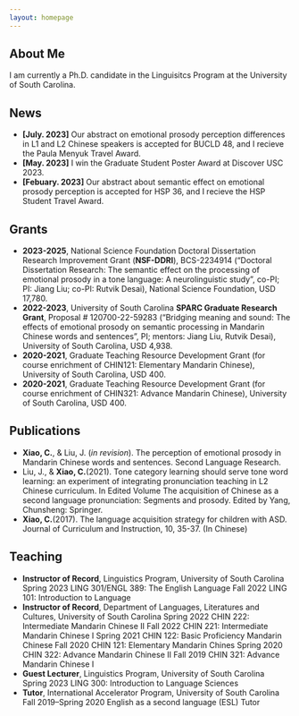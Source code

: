 ```yaml
---
layout: homepage
---
```


## About Me

I am currently a Ph.D. candidate in the Linguisitcs Program at the University of South Carolina.

## News

- **[July. 2023]** Our abstract on emotional prosody perception differences in L1 and L2 Chinese speakers is accepted for BUCLD 48, and I recieve the Paula Menyuk Travel Award.
- **[May. 2023]** I win the Graduate Student Poster Award at Discover USC 2023.
- **[Febuary. 2023]** Our abstract about semantic effect on emotional prosody perception is accepted for HSP 36, and I recieve the HSP Student Travel Award.

## Grants
- **2023-2025**, National Science Foundation Doctoral Dissertation Research Improvement Grant (**NSF-DDRI**), BCS-2234914 (“Doctoral Dissertation Research: The semantic effect on the processing of emotional prosody in a tone language: A neurolinguistic study”, co-PI; PI: Jiang Liu; co-PI: Rutvik Desai), National Science Foundation, USD 17,780.
- **2022-2023**, University of South Carolina **SPARC Graduate Research Grant**, Proposal # 120700-22-59283 (“Bridging meaning and sound: The effects of emotional prosody on semantic processing in Mandarin Chinese words and sentences”, PI; mentors: Jiang Liu, Rutvik Desai), University of South Carolina, USD 4,938.
- **2020-2021**, Graduate Teaching Resource Development Grant (for course enrichment of CHIN121: Elementary Mandarin Chinese), University of South Carolina, USD 400.
- **2020-2021**, Graduate Teaching Resource Development Grant (for course enrichment of CHIN321: Advance Mandarin Chinese), University of South Carolina, USD 400.
  
## Publications

- **Xiao, C.**, & Liu, J. (*in revision*). The perception of emotional prosody in Mandarin Chinese words and sentences. Second Language Research.
- Liu, J., & **Xiao, C.**(2021). Tone category learning should serve tone word learning: an experiment of integrating pronunciation teaching in L2 Chinese curriculum. In Edited Volume The acquisition of Chinese as a second language pronunciation: Segments and prosody. Edited by Yang, Chunsheng: Springer. 
- **Xiao, C.**(2017). The language acquisition strategy for children with ASD. Journal of Curriculum and Instruction, 10, 35-37. (In Chinese)

## Teaching 

- **Instructor of Record**, Linguistics Program, University of South Carolina
  Spring 2023			          LING 301/ENGL 389: The English Language
  Fall 2022			            LING 101: Introduction to Language 
- **Instructor of Record**, Department of Languages, Literatures and Cultures, University of South Carolina
  Spring 2022			          CHIN 222: Intermediate Mandarin Chinese II
  Fall 2022			            CHIN 221: Intermediate Mandarin Chinese I
  Spring 2021			          CHIN 122: Basic Proficiency Mandarin Chinese
  Fall 2020			            CHIN 121: Elementary Mandarin Chines
  Spring 2020			          CHIN 322: Advance Mandarin Chinese II
  Fall 2019			            CHIN 321: Advance Mandarin Chinese I
- **Guest Lecturer**, Linguistics Program, University of South Carolina
  Spring 2023			          LING 300: Introduction to Language Sciences
- **Tutor**, International Accelerator Program, University of South Carolina
  Fall 2019–Spring 2020		  English as a second language (ESL) Tutor


